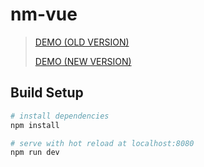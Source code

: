 # nm-vue

> [DEMO (OLD VERSION)](http://reznikovk.ru/nm-vue/)
>
> [DEMO (NEW VERSION)](http://3d.reznikovk.ru/)

## Build Setup

``` bash
# install dependencies
npm install

# serve with hot reload at localhost:8080
npm run dev
